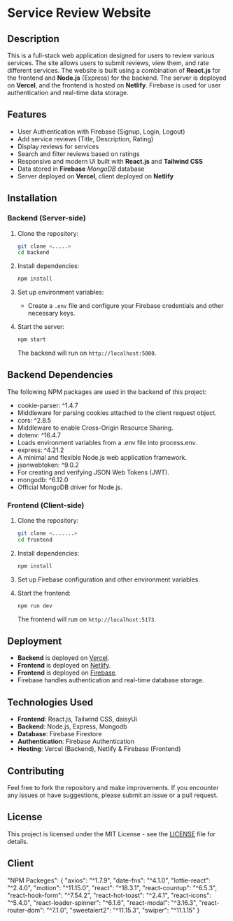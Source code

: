 
# Service Review Website

## Description

This is a full-stack web application designed for users to review various services. The site allows users to submit reviews, view them, and rate different services. The website is built using a combination of **React.js** for the frontend and **Node.js** (Express) for the backend. The server is deployed on **Vercel**, and the frontend is hosted on **Netlify**. Firebase is used for user authentication and real-time data storage.

## Features

- User Authentication with Firebase (Signup, Login, Logout)
- Add service reviews (Title, Description, Rating)
- Display reviews for services
- Search and filter reviews based on ratings
- Responsive and modern UI built with **React.js** and **Tailwind CSS**
- Data stored in **Firebase** *MongoDB* database
- Server deployed on **Vercel**, client deployed on **Netlify**

## Installation

### Backend (Server-side)

1. Clone the repository:
   ```bash
   git clone <.....>
   cd backend
   ```

2. Install dependencies:
   ```bash
   npm install
   ```

3. Set up environment variables:
   - Create a `.env` file and configure your Firebase credentials and other necessary keys.

4. Start the server:
   ```bash
   npm start
   ```

   The backend will run on `http://localhost:5000`.

 ##  Backend Dependencies
 
The following NPM packages are used in the backend of this project:

- cookie-parser: ^1.4.7
- Middleware for parsing cookies attached to the client request object.
- cors: ^2.8.5
- Middleware to enable Cross-Origin Resource Sharing.
- dotenv: ^16.4.7
- Loads environment variables from a .env file into process.env.
- express: ^4.21.2
- A minimal and flexible Node.js web application framework.
- jsonwebtoken: ^9.0.2
- For creating and verifying JSON Web Tokens (JWT).
- mongodb: ^6.12.0
- Official MongoDB driver for Node.js.

### Frontend (Client-side)

1. Clone the repository:
   ```bash
   git clone <.......>
   cd frontend
   ```

2. Install dependencies:
   ```bash
   npm install
   ```

3. Set up Firebase configuration and other environment variables.

4. Start the frontend:
   ```bash
   npm run dev
   ```

   The frontend will run on `http://localhost:5173`.

## Deployment

- **Backend** is deployed on [Vercel](https://service-review-system-server-mauve.vercel.app).
- **Frontend** is deployed on [Netlify](https://fascinating-chebakia-6bd25e.netlify.app).
- **Frontend** is deployed on [Firebase](https://service-review-b0708.web.app).
- Firebase handles authentication and real-time database storage.

## Technologies Used

- **Frontend**: React.js, Tailwind CSS, daisyUi
- **Backend**: Node.js, Express, Mongodb
- **Database**: Firebase Firestore
- **Authentication**: Firebase Authentication
- **Hosting**: Vercel (Backend), Netlify & Firebase (Frontend)

## Contributing

Feel free to fork the repository and make improvements. If you encounter any issues or have suggestions, please submit an issue or a pull request.

## License

This project is licensed under the MIT License - see the [LICENSE](LICENSE) file for details.

## Client
"NPM Packeges": {
    "axios": "^1.7.9",
    "date-fns": "^4.1.0",
    "lottie-react": "^2.4.0",
    "motion": "^11.15.0",
    "react": "^18.3.1",
    "react-countup": "^6.5.3",
    "react-hook-form": "^7.54.2",
    "react-hot-toast": "^2.4.1",
    "react-icons": "^5.4.0",
    "react-loader-spinner": "^6.1.6",
    "react-modal": "^3.16.3",
    "react-router-dom": "^7.1.0",
    "sweetalert2": "^11.15.3",
    "swiper": "^11.1.15"
}

